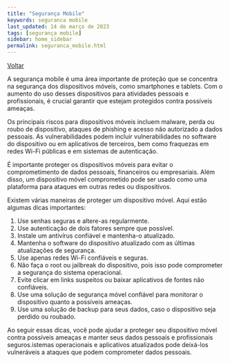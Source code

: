```yaml
---
title: "Segurança Mobile"
keywords: seguranca mobile
last_updated: 14 de março de 2023 
tags: [segurança mobile]
sidebar: home_sidebar
permalink: seguranca_mobile.html
---
```


[Voltar](/seguranca.html)


A segurança mobile é uma área importante de proteção que se concentra na segurança dos dispositivos móveis, como smartphones e tablets. Com o aumento do uso desses dispositivos para atividades pessoais e profissionais, é crucial garantir que estejam protegidos contra possíveis ameaças.

Os principais riscos para dispositivos móveis incluem malware, perda ou roubo de dispositivo, ataques de phishing e acesso não autorizado a dados pessoais. As vulnerabilidades podem incluir vulnerabilidades no software do dispositivo ou em aplicativos de terceiros, bem como fraquezas em redes Wi-Fi públicas e em sistemas de autenticação.

É importante proteger os dispositivos móveis para evitar o comprometimento de dados pessoais, financeiros ou empresariais. Além disso, um dispositivo móvel comprometido pode ser usado como uma plataforma para ataques em outras redes ou dispositivos.

Existem várias maneiras de proteger um dispositivo móvel. Aqui estão algumas dicas importantes:

1. Use senhas seguras e altere-as regularmente.
1. Use autenticação de dois fatores sempre que possível.
1. Instale um antivírus confiável e mantenha-o atualizado.
1. Mantenha o software do dispositivo atualizado com as últimas atualizações de segurança.
1. Use apenas redes Wi-Fi confiáveis e seguras.
1. Não faça o root ou jailbreak do dispositivo, pois isso pode comprometer a segurança do sistema operacional.
1. Evite clicar em links suspeitos ou baixar aplicativos de fontes não confiáveis.
1. Use uma solução de segurança móvel confiável para monitorar o dispositivo quanto a possíveis ameaças.
1. Use uma solução de backup para seus dados, caso o dispositivo seja perdido ou roubado.

Ao seguir essas dicas, você pode ajudar a proteger seu dispositivo móvel contra possíveis ameaças e manter seus dados pessoais e profissionais seguros.istemas operacionais e aplicativos atualizados pode deixá-los vulneráveis a ataques que podem comprometer dados pessoais.